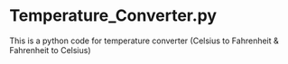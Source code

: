 # Temperature_Converter.py
This is a python code for temperature converter (Celsius to Fahrenheit &amp; Fahrenheit to Celsius) 
